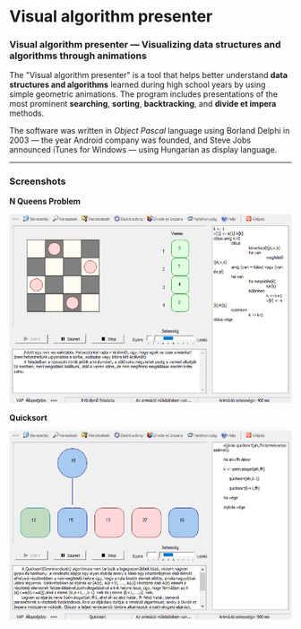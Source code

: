 ﻿# Visual algorithm presenter
### **Visual algorithm presenter** — Visualizing data structures and algorithms through animations

The "Visual algorithm presenter" is a tool that helps better understand **data structures and algorithms** learned during high school years by using simple geometric animations. The program includes presentations of the most prominent **searching**, **sorting**, **backtracking**, and **divide et impera** methods.

The software was written in _Object Pascal_ language using Borland Delphi in 2003 — the year Android company was founded, and Steve Jobs announced iTunes for Windows — using Hungarian as display language.

<hr/>

### Screenshots ###

**N Queens Problem**

![N-Queens-Problem.jpg](https://github.com//adamnagynet/visual-algorithm-presenter/raw/main/Demo/N-Queens-Problem.jpg?raw=true "N Queens Problem")

**Quicksort**

![Quicksort](https://github.com//adamnagynet/visual-algorithm-presenter/raw/main/Demo/Quicksort.jpg?raw=true "Quicksort")

